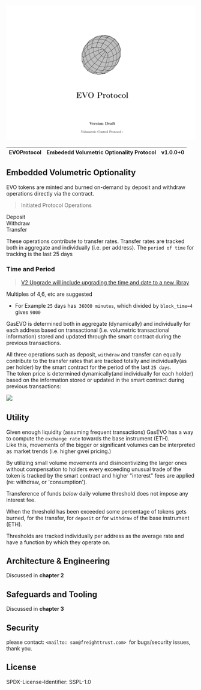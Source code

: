 <br>


<img src="cover_img.png">
<br>


| EVOProtocol | Embededd Volumetric Optionality Protocol | v1.0.0+0 |
| ----------- | ---------------------------------------- | ----- |


## Embedded Volumetric Optionality

EVO tokens are minted and burned on-demand by deposit and withdraw operations directly via the contract.

> Initiated Protocol Operations

Deposit <br>
Withdraw <br>
Transfer <br>

These operations contribute to transfer rates. 
Transfer rates are tracked both in aggregate and individually (i.e. per address).
The `period of time` for tracking is the last 25 days

### Time and Period 

> [V2 Upgrade will include upgrading the time and date to a new libray](https://github.com/bokkypoobah/BokkyPooBahsDateTimeLibrary)

Multiples of 4,6, etc are suggested 

* For Example
    `25` days has` 36000 minutes`, which divided by `block_time=4` gives `9000`

GasEVO is determined both in aggregate (dynamically) and individually for each address based on transactional (i.e. volumetric transactional information) stored and updated through the smart contract during the previous transactions.
 <br>

All three operations such as deposit, `withdraw` and transfer can equally contribute to the transfer rates that are tracked totally and individually(as per holder) by the smart contract for the period of the last `25 days`.  <br>
The token price is determined dynamically(and individually for each holder) based on the information stored or updated in the smart contract during previous transactions:


![](https://raw.githubusercontent.com/gist/sambacha/2cd97b61b0a29dd18f0d12fb0029ee73/raw/67c4785230a544558263beb4ede534ad2b3a0bc4/equation.svg)


## Utility

Given enough liquidity (assuming frequent transactions) GasEVO has a way to compute the `exchange rate` towards the base instrument (ETH). <br>
Like this, movements of the bigger or significant volumes can be interpreted as market trends (i.e. higher gwei pricing.) <br>

By utilizing small volume movements and disincentivizing the larger ones without compensation to holders every exceeding unusual trade of the token is tracked by the smart contract and higher "interest" fees are applied (re: withdraw, or 'consumption').

Transference of funds _below_ daily volume threshold does not impose any interest fee. <br>

When the threshold has been exceeded some percentage of tokens gets burned, for the transfer, for `deposit` or for `withdraw` of the base instrument (ETH). <br>

Thresholds are tracked individually per address as the average rate and have a function by which they operate on. <br>

## Architecture & Engineering 

Discussed in **chapter 2**

## Safeguards and Tooling

Discussed in **chapter 3**

## Security

please contact: `<mailto: sam@freighttrust.com> `for bugs/security issues, thank you.

## License

SPDX-License-Identifier: SSPL-1.0